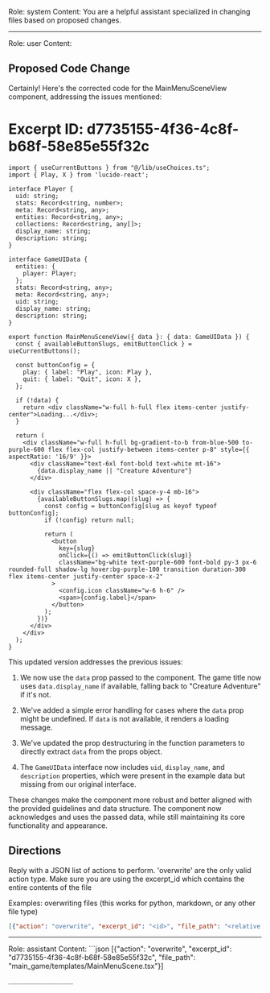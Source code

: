 Role: system
Content: You are a helpful assistant specialized in changing files based on proposed changes.
__________________
Role: user
Content: 
## Proposed Code Change
Certainly! Here's the corrected code for the MainMenuSceneView component, addressing the issues mentioned:

# Excerpt ID: d7735155-4f36-4c8f-b68f-58e85e55f32c
```tsx main_game/templates/MainMenuScene.tsx
import { useCurrentButtons } from "@/lib/useChoices.ts";
import { Play, X } from 'lucide-react';

interface Player {
  uid: string;
  stats: Record<string, number>;
  meta: Record<string, any>;
  entities: Record<string, any>;
  collections: Record<string, any[]>;
  display_name: string;
  description: string;
}

interface GameUIData {
  entities: {
    player: Player;
  };
  stats: Record<string, any>;
  meta: Record<string, any>;
  uid: string;
  display_name: string;
  description: string;
}

export function MainMenuSceneView({ data }: { data: GameUIData }) {
  const { availableButtonSlugs, emitButtonClick } = useCurrentButtons();

  const buttonConfig = {
    play: { label: "Play", icon: Play },
    quit: { label: "Quit", icon: X },
  };

  if (!data) {
    return <div className="w-full h-full flex items-center justify-center">Loading...</div>;
  }

  return (
    <div className="w-full h-full bg-gradient-to-b from-blue-500 to-purple-600 flex flex-col justify-between items-center p-8" style={{ aspectRatio: '16/9' }}>
      <div className="text-6xl font-bold text-white mt-16">
        {data.display_name || "Creature Adventure"}
      </div>

      <div className="flex flex-col space-y-4 mb-16">
        {availableButtonSlugs.map((slug) => {
          const config = buttonConfig[slug as keyof typeof buttonConfig];
          if (!config) return null;

          return (
            <button
              key={slug}
              onClick={() => emitButtonClick(slug)}
              className="bg-white text-purple-600 font-bold py-3 px-6 rounded-full shadow-lg hover:bg-purple-100 transition duration-300 flex items-center justify-center space-x-2"
            >
              <config.icon className="w-6 h-6" />
              <span>{config.label}</span>
            </button>
          );
        })}
      </div>
    </div>
  );
}
```

This updated version addresses the previous issues:

1. We now use the `data` prop passed to the component. The game title now uses `data.display_name` if available, falling back to "Creature Adventure" if it's not.

2. We've added a simple error handling for cases where the `data` prop might be undefined. If `data` is not available, it renders a loading message.

3. We've updated the prop destructuring in the function parameters to directly extract `data` from the props object.

4. The `GameUIData` interface now includes `uid`, `display_name`, and `description` properties, which were present in the example data but missing from our original interface.

These changes make the component more robust and better aligned with the provided guidelines and data structure. The component now acknowledges and uses the passed data, while still maintaining its core functionality and appearance.

## Directions
Reply with a JSON list of actions to perform. 'overwrite' are the only valid action type. 
Make sure you are using the excerpt_id which contains the entire contents of the file

Examples:
overwriting files (this works for python, markdown, or any other file type)
```json output_example1
[{"action": "overwrite", "excerpt_id": "<id>", "file_path": "<relative file path>"}]
```

__________________
Role: assistant
Content: ```json
[{"action": "overwrite", "excerpt_id": "d7735155-4f36-4c8f-b68f-58e85e55f32c", "file_path": "main_game/templates/MainMenuScene.tsx"}]
```
__________________
